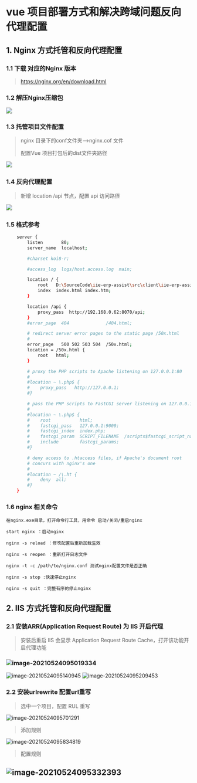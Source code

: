 # vue 项目部署方式和解决跨域问题反向代理配置

## 1. Nginx 方式托管和反向代理配置

### 	1.1	下载 对应的Nginx 版本 

> https://nginx.org/en/download.html

### 	1.2 	解压Nginx压缩包

<img src="https://raw.githubusercontent.com/Edward1220/Vue-project-publish-and-proxy-config/master/image/nginxpath.png"/>

### 	1.3 	托管项目文件配置

> nginx 目录下的conf文件夹——>nginx.cof 文件
>
> 配置Vue 项目打包后的dist文件夹路径

​	<img src="https://raw.githubusercontent.com/Edward1220/Vue-project-publish-and-proxy-config/master/image/configdistpath.png"/>

### 1.4	 反向代理配置

> 新增 location /api 节点，配置 api 访问路径

​		<img src="https://raw.githubusercontent.com/Edward1220/Vue-project-publish-and-proxy-config/master/image/configapipath.png"/>

### 1.5	格式参考

```bash
    server {
        listen       80;
        server_name  localhost;

        #charset koi8-r;

        #access_log  logs/host.access.log  main;

        location / {
            root   D:\SourceCode\iie-erp-assist\src\client\iie-erp-assist-client\dist;
            index  index.html index.htm;
        }

        location /api {
            proxy_pass  http://192.168.0.62:8070/api;
        }
        #error_page  404              /404.html;

        # redirect server error pages to the static page /50x.html
        #
        error_page   500 502 503 504  /50x.html;
        location = /50x.html {
            root   html;
        }

        # proxy the PHP scripts to Apache listening on 127.0.0.1:80
        #
        #location ~ \.php$ {
        #    proxy_pass   http://127.0.0.1;
        #}

        # pass the PHP scripts to FastCGI server listening on 127.0.0.1:9000
        #
        #location ~ \.php$ {
        #    root           html;
        #    fastcgi_pass   127.0.0.1:9000;
        #    fastcgi_index  index.php;
        #    fastcgi_param  SCRIPT_FILENAME  /scripts$fastcgi_script_name;
        #    include        fastcgi_params;
        #}

        # deny access to .htaccess files, if Apache's document root
        # concurs with nginx's one
        #
        #location ~ /\.ht {
        #    deny  all;
        #}
    }
```



### 1.6	nginx 相关命令

```
在nginx.exe目录，打开命令行工具，用命令 启动/关闭/重启nginx  

start nginx ：启动nginx

nginx -s reload ：修改配置后重新加载生效

nginx -s reopen ：重新打开日志文件

nginx -t -c /path/to/nginx.conf 测试nginx配置文件是否正确

nginx -s stop :快速停止nginx

nginx -s quit ：完整有序的停止nginx
```



## 2.	IIS 方式托管和反向代理配置

### 	2.1	安装ARR(Application Request Route) 为 IIS 开启代理

> 安装后重启 IIS 会显示 Application Request Route Cache，打开该功能开启代理功能

### <img src="C:\Users\xp\AppData\Roaming\Typora\typora-user-images\image-20210524095019334.png" alt="image-20210524095019334"  />

<img src="C:\Users\xp\AppData\Roaming\Typora\typora-user-images\image-20210524095140945.png" alt="image-20210524095140945"  />

<img src="C:\Users\xp\AppData\Roaming\Typora\typora-user-images\image-20210524095209453.png" alt="image-20210524095209453"  />

### 	2.2	安装urlrewrite 配置url重写

> 选中一个项目，配置 RUL 重写 

![image-20210524095701291](C:\Users\xp\AppData\Roaming\Typora\typora-user-images\image-20210524095701291.png)

> 添加规则

![image-20210524095834819](C:\Users\xp\AppData\Roaming\Typora\typora-user-images\image-20210524095834819.png)

> 配置规则

## <img src="C:\Users\xp\AppData\Roaming\Typora\typora-user-images\image-20210524095332393.png" alt="image-20210524095332393"  />

